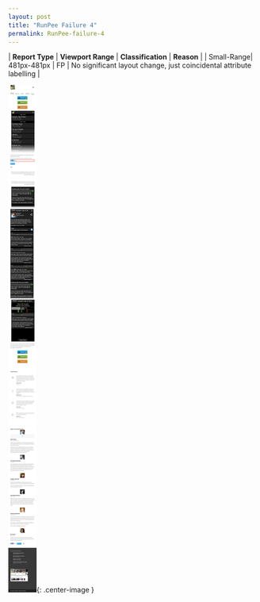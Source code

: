 ```yaml
---
layout: post
title: "RunPee Failure 4"
permalink: RunPee-failure-4
---
```

| **Report Type** | **Viewport Range** | **Classification** | **Reason** |
| Small-Range| 481px-481px | FP | No significant layout change, just coincidental attribute labelling | 

![Screenshot of the fault](../assets/images/RunPee/fault4/smallrangeWidth481.png){: .center-image }